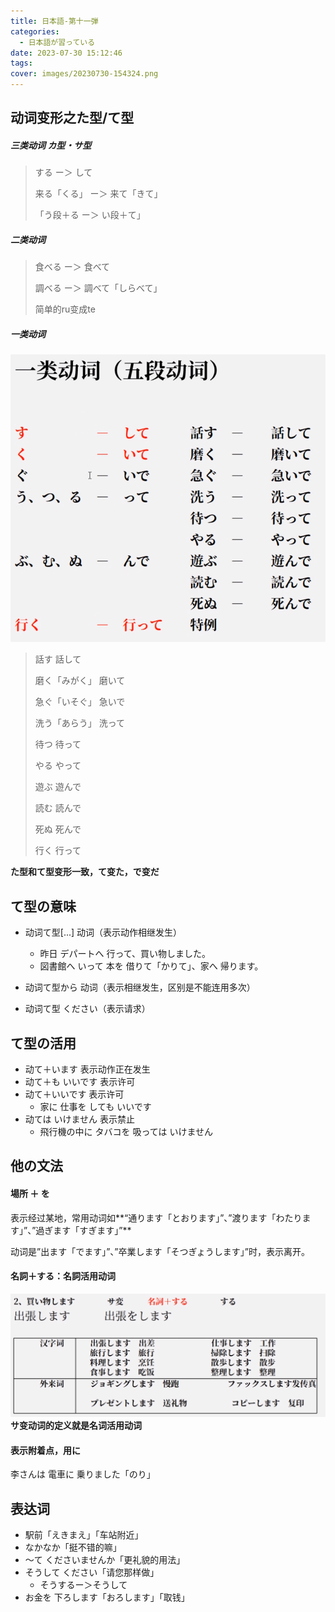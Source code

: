 ```yaml
---
title: 日本語-第十一弾
categories:
  - 日本語が習っている
date: 2023-07-30 15:12:46
tags:
cover: images/20230730-154324.png
---
```


## 动词变形之た型/て型

##### 三类动词 カ型・サ型

> する ー＞ して
>
> 来る「くる」 ー＞ 来て「きて」
>
> 「う段＋る ー＞ い段＋て」

##### 二类动词

> 食べる ー＞ 食べて
>
> 調べる ー＞ 調べて「しらべて」
>
> 简单的ru变成te

##### 一类动词

![](images/20230730-154324.png)

> 話す 話して
>
> 磨く「みがく」 磨いて
>
> 急ぐ「いそぐ」 急いで
>
> 洗う「あらう」 洗って
>
> 待つ 待って
>
> やる やって
>
> 遊ぶ 遊んで
>
> 読む 読んで
>
> 死ぬ 死んで
>
> 行く 行って

**た型和て型变形一致，て变た，で变だ**

## て型の意味

- 动词て型[...] 动词（表示动作相继发生）

  - 昨日 デパートへ 行って、買い物しました。
  - 図書館へ いって 本を 借りて「かりて」、家へ 帰ります。

- 动词て型から 动词（表示相继发生，区别是不能连用多次）
- 动词て型 ください（表示请求）

## て型の活用

- 动て＋います 表示动作正在发生
- 动て＋も いいです 表示许可
- 动て＋いいです 表示许可
  - 家に 仕事を しても いいです
- 动ては いけません 表示禁止
  - 飛行機の中に タバコを 吸っては いけません

## 他の文法

#### 場所 ＋ を

表示经过某地，常用动词如**“通ります「とおります」”、”渡ります「わたります」”、”過ぎます「すぎます」”**

动词是”出ます「でます」”、”卒業します「そつぎょうします」”时，表示离开。

#### 名詞＋する：名詞活用动词

![](images/20230731-155558.png)
**サ变动词的定义就是名词活用动词**

#### 表示附着点，用に

李さんは 電車に 乗りました「のり」

## 表达词

- 駅前「えきまえ」「车站附近」
- なかなか「挺不错的嘛」
- ～て くださいませんか「更礼貌的用法」
- そうして ください「请您那样做」
  - そうするー＞そうして
- お金を 下ろします「おろします」「取钱」
